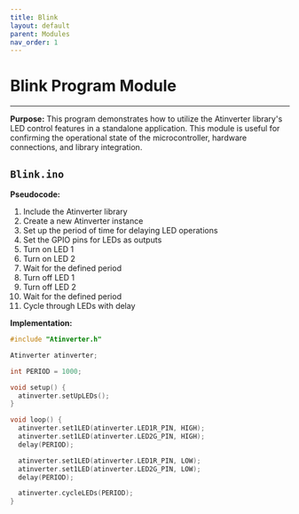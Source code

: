 ```yaml
---
title: Blink
layout: default
parent: Modules
nav_order: 1
---
```


# **Blink Program Module**
---

**Purpose:** This program demonstrates how to utilize the Atinverter library's LED control features in a standalone application. This module is useful for confirming the operational state of the microcontroller, hardware connections, and library integration.

## `Blink.ino`

**Pseudocode:**
1. Include the Atinverter library
2. Create a new Atinverter instance
3. Set up the period of time for delaying LED operations
4. Set the GPIO pins for LEDs as outputs
5. Turn on LED 1
6. Turn on LED 2
7. Wait for the defined period
8. Turn off LED 1
9. Turn off LED 2
10. Wait for the defined period
11. Cycle through LEDs with delay

**Implementation:**
```cpp
#include "Atinverter.h"

Atinverter atinverter;

int PERIOD = 1000;

void setup() {
  atinverter.setUpLEDs();
}

void loop() {
  atinverter.set1LED(atinverter.LED1R_PIN, HIGH);
  atinverter.set1LED(atinverter.LED2G_PIN, HIGH);
  delay(PERIOD);

  atinverter.set1LED(atinverter.LED1R_PIN, LOW);
  atinverter.set1LED(atinverter.LED2G_PIN, LOW);
  delay(PERIOD);

  atinverter.cycleLEDs(PERIOD);
}
```